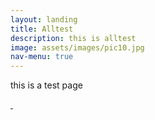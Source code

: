 ```yaml
---
layout: landing
title: Alltest
description: this is alltest
image: assets/images/pic10.jpg
nav-menu: true
---
```


this is a test page

<a href="generic.html" class="image">
<img src="{% link assets/images/pic08.jpg %}" alt="" data-position="center center" />
</a>
<a href="generic.html" class="image">
<img src="{% link assets/images/pic09.jpg %}" alt="" data-position="top center" />
</a>

<div class="4u"><span class="image fit"><img src="{% link assets/images/pic08.jpg %}" alt="" /></span></div>
